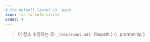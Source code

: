```yaml
---
# the default layout is 'page'
icon: fas fa-info-circle
order: 4
---
```


> 이 장소 수정하는 곳: `_tabs/about.md`{: .filepath } 
{: .prompt-tip }
